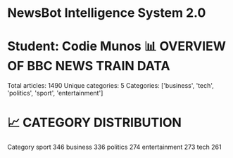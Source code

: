# NewsBot Intelligence System 2.0 
**Student: Codie Munos**
📊 OVERVIEW OF BBC NEWS TRAIN DATA
==================================================
Total articles: 1490
Unique categories: 5
Categories: ['business', 'tech', 'politics', 'sport', 'entertainment']

📈 CATEGORY DISTRIBUTION
==================================================
Category
sport            346
business         336
politics         274
entertainment    273
tech             261
